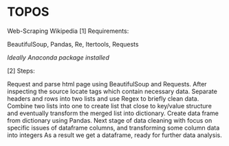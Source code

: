 # TOPOS
Web-Scraping Wikipedia
[1] Requirements:

BeautifulSoup,
Pandas,
Re,
Itertools,
Requests

*Ideally Anaconda package installed*

[2] Steps:

Request and parse html page using BeautifulSoup and Requests. 
After inspecting the source locate tags which contain necessary data. 
Separate headers and rows into two lists and use Regex to briefly clean data.
Combine two lists into one to create list that close to key/value structure and eventually transform the merged list into dictionary.
Create data frame from dictionary using Pandas. 
Next stage of data cleaning with focus on specific issues of dataframe columns, and transforming some column data into integers
As a result we get a dataframe, ready for further data analysis.
